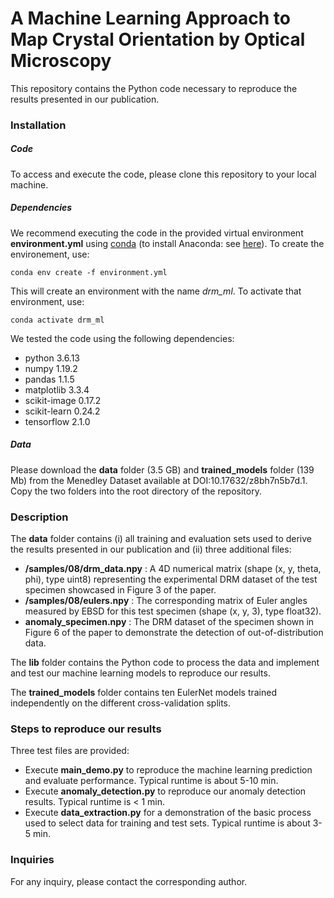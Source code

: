 # A Machine Learning Approach to Map Crystal Orientation by Optical Microscopy

This repository contains the Python code necessary to reproduce the results presented in our publication.

### Installation

##### Code

To access and execute the code, please clone this repository to your local machine.

##### Dependencies

We recommend executing the code in the provided virtual environment **environment.yml** using [conda](https://conda.io/projects/conda/en/latest/user-guide/tasks/manage-environments.html) (to install Anaconda: see [here](https://www.anaconda.com/)). To create the environement, use:

`conda env create -f environment.yml`

This will create an environment with the name *drm_ml*. To activate that environment, use:

`conda activate drm_ml`

We tested the code using the following dependencies:

- python 3.6.13
- numpy 1.19.2
- pandas 1.1.5
- matplotlib 3.3.4
- scikit-image 0.17.2
- scikit-learn 0.24.2
- tensorflow 2.1.0

##### Data
Please download the **data** folder (3.5 GB) and **trained_models** folder (139 Mb) from the Menedley Dataset available at DOI:10.17632/z8bh7n5b7d.1. Copy the two folders into the root directory of the repository.

### Description

The **data** folder contains (i) all training and evaluation sets used to derive the results presented in our publication and (ii) three additional files: 
- **/samples/08/drm_data.npy** : A 4D numerical matrix (shape (x, y, theta, phi), type uint8) representing the experimental DRM dataset of the test specimen showcased in Figure 3 of the paper.
- **/samples/08/eulers.npy** : The corresponding matrix of Euler angles measured by EBSD for this test specimen (shape (x, y, 3), type float32).
- **anomaly_specimen.npy** : The DRM dataset of the specimen shown in Figure 6 of the paper to demonstrate the detection of out-of-distribution data.

The **lib** folder contains the Python code to process the data and implement and test our machine learning models to reproduce our results.

The **trained_models** folder contains ten EulerNet models trained independently on the different cross-validation splits.

### Steps to reproduce our results

Three test files are provided:

- Execute **main_demo.py** to reproduce the machine learning prediction and evaluate performance. Typical runtime is about 5-10 min.
- Execute **anomaly_detection.py** to reproduce our anomaly detection results. Typical runtime is < 1 min.
- Execute **data_extraction.py** for a demonstration of the basic process used to select data for training and test sets. Typical runtime is about 3-5 min.

### Inquiries
For any inquiry, please contact the corresponding author.
